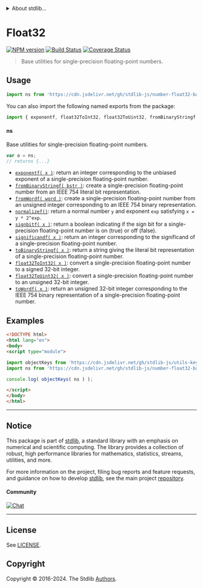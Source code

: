 <!--

@license Apache-2.0

Copyright (c) 2018 The Stdlib Authors.

Licensed under the Apache License, Version 2.0 (the "License");
you may not use this file except in compliance with the License.
You may obtain a copy of the License at

   http://www.apache.org/licenses/LICENSE-2.0

Unless required by applicable law or agreed to in writing, software
distributed under the License is distributed on an "AS IS" BASIS,
WITHOUT WARRANTIES OR CONDITIONS OF ANY KIND, either express or implied.
See the License for the specific language governing permissions and
limitations under the License.

-->


<details>
  <summary>
    About stdlib...
  </summary>
  <p>We believe in a future in which the web is a preferred environment for numerical computation. To help realize this future, we've built stdlib. stdlib is a standard library, with an emphasis on numerical and scientific computation, written in JavaScript (and C) for execution in browsers and in Node.js.</p>
  <p>The library is fully decomposable, being architected in such a way that you can swap out and mix and match APIs and functionality to cater to your exact preferences and use cases.</p>
  <p>When you use stdlib, you can be absolutely certain that you are using the most thorough, rigorous, well-written, studied, documented, tested, measured, and high-quality code out there.</p>
  <p>To join us in bringing numerical computing to the web, get started by checking us out on <a href="https://github.com/stdlib-js/stdlib">GitHub</a>, and please consider <a href="https://opencollective.com/stdlib">financially supporting stdlib</a>. We greatly appreciate your continued support!</p>
</details>

# Float32

[![NPM version][npm-image]][npm-url] [![Build Status][test-image]][test-url] [![Coverage Status][coverage-image]][coverage-url] <!-- [![dependencies][dependencies-image]][dependencies-url] -->

> Base utilities for single-precision floating-point numbers.



<section class="usage">

## Usage

```javascript
import ns from 'https://cdn.jsdelivr.net/gh/stdlib-js/number-float32-base@esm/index.mjs';
```

You can also import the following named exports from the package:

```javascript
import { exponentf, float32ToInt32, float32ToUint32, fromBinaryStringf, fromWordf, normalizef, signbitf, significandf, toBinaryStringf, toWordf } from 'https://cdn.jsdelivr.net/gh/stdlib-js/number-float32-base@esm/index.mjs';
```

#### ns

Base utilities for single-precision floating-point numbers.

```javascript
var o = ns;
// returns {...}
```

<!-- <toc pattern="*"> -->

<div class="namespace-toc">

-   <span class="signature">[`exponentf( x )`][@stdlib/number/float32/base/exponent]</span><span class="delimiter">: </span><span class="description">return an integer corresponding to the unbiased exponent of a single-precision floating-point number.</span>
-   <span class="signature">[`fromBinaryStringf( bstr )`][@stdlib/number/float32/base/from-binary-string]</span><span class="delimiter">: </span><span class="description">create a single-precision floating-point number from an IEEE 754 literal bit representation.</span>
-   <span class="signature">[`fromWordf( word )`][@stdlib/number/float32/base/from-word]</span><span class="delimiter">: </span><span class="description">create a single-precision floating-point number from an unsigned integer corresponding to an IEEE 754 binary representation.</span>
-   <span class="signature">[`normalizef()`][@stdlib/number/float32/base/normalize]</span><span class="delimiter">: </span><span class="description">return a normal number `y` and exponent `exp` satisfying `x = y * 2^exp`.</span>
-   <span class="signature">[`signbitf( x )`][@stdlib/number/float32/base/signbit]</span><span class="delimiter">: </span><span class="description">return a boolean indicating if the sign bit for a single-precision floating-point number is on (true) or off (false).</span>
-   <span class="signature">[`significandf( x )`][@stdlib/number/float32/base/significand]</span><span class="delimiter">: </span><span class="description">return an integer corresponding to the significand of a single-precision floating-point number.</span>
-   <span class="signature">[`toBinaryStringf( x )`][@stdlib/number/float32/base/to-binary-string]</span><span class="delimiter">: </span><span class="description">return a string giving the literal bit representation of a single-precision floating-point number.</span>
-   <span class="signature">[`float32ToInt32( x )`][@stdlib/number/float32/base/to-int32]</span><span class="delimiter">: </span><span class="description">convert a single-precision floating-point number to a signed 32-bit integer.</span>
-   <span class="signature">[`float32ToUint32( x )`][@stdlib/number/float32/base/to-uint32]</span><span class="delimiter">: </span><span class="description">convert a single-precision floating-point number to an unsigned 32-bit integer.</span>
-   <span class="signature">[`toWordf( x )`][@stdlib/number/float32/base/to-word]</span><span class="delimiter">: </span><span class="description">return an unsigned 32-bit integer corresponding to the IEEE 754 binary representation of a single-precision floating-point number.</span>

</div>

<!-- </toc> -->

</section>

<!-- /.usage -->

<section class="examples">

## Examples

<!-- TODO: better examples -->

<!-- eslint no-undef: "error" -->

```html
<!DOCTYPE html>
<html lang="en">
<body>
<script type="module">

import objectKeys from 'https://cdn.jsdelivr.net/gh/stdlib-js/utils-keys@esm/index.mjs';
import ns from 'https://cdn.jsdelivr.net/gh/stdlib-js/number-float32-base@esm/index.mjs';

console.log( objectKeys( ns ) );

</script>
</body>
</html>
```

</section>

<!-- /.examples -->

<!-- Section for related `stdlib` packages. Do not manually edit this section, as it is automatically populated. -->

<section class="related">

</section>

<!-- /.related -->

<!-- Section for all links. Make sure to keep an empty line after the `section` element and another before the `/section` close. -->


<section class="main-repo" >

* * *

## Notice

This package is part of [stdlib][stdlib], a standard library with an emphasis on numerical and scientific computing. The library provides a collection of robust, high performance libraries for mathematics, statistics, streams, utilities, and more.

For more information on the project, filing bug reports and feature requests, and guidance on how to develop [stdlib][stdlib], see the main project [repository][stdlib].

#### Community

[![Chat][chat-image]][chat-url]

---

## License

See [LICENSE][stdlib-license].


## Copyright

Copyright &copy; 2016-2024. The Stdlib [Authors][stdlib-authors].

</section>

<!-- /.stdlib -->

<!-- Section for all links. Make sure to keep an empty line after the `section` element and another before the `/section` close. -->

<section class="links">

[npm-image]: http://img.shields.io/npm/v/@stdlib/number-float32-base.svg
[npm-url]: https://npmjs.org/package/@stdlib/number-float32-base

[test-image]: https://github.com/stdlib-js/number-float32-base/actions/workflows/test.yml/badge.svg?branch=main
[test-url]: https://github.com/stdlib-js/number-float32-base/actions/workflows/test.yml?query=branch:main

[coverage-image]: https://img.shields.io/codecov/c/github/stdlib-js/number-float32-base/main.svg
[coverage-url]: https://codecov.io/github/stdlib-js/number-float32-base?branch=main

<!--

[dependencies-image]: https://img.shields.io/david/stdlib-js/number-float32-base.svg
[dependencies-url]: https://david-dm.org/stdlib-js/number-float32-base/main

-->

[chat-image]: https://img.shields.io/gitter/room/stdlib-js/stdlib.svg
[chat-url]: https://app.gitter.im/#/room/#stdlib-js_stdlib:gitter.im

[stdlib]: https://github.com/stdlib-js/stdlib

[stdlib-authors]: https://github.com/stdlib-js/stdlib/graphs/contributors

[umd]: https://github.com/umdjs/umd
[es-module]: https://developer.mozilla.org/en-US/docs/Web/JavaScript/Guide/Modules

[deno-url]: https://github.com/stdlib-js/number-float32-base/tree/deno
[umd-url]: https://github.com/stdlib-js/number-float32-base/tree/umd
[esm-url]: https://github.com/stdlib-js/number-float32-base/tree/esm
[branches-url]: https://github.com/stdlib-js/number-float32-base/blob/main/branches.md

[stdlib-license]: https://raw.githubusercontent.com/stdlib-js/number-float32-base/main/LICENSE

<!-- <toc-links> -->

[@stdlib/number/float32/base/exponent]: https://github.com/stdlib-js/number-float32-base-exponent/tree/esm

[@stdlib/number/float32/base/from-binary-string]: https://github.com/stdlib-js/number-float32-base-from-binary-string/tree/esm

[@stdlib/number/float32/base/from-word]: https://github.com/stdlib-js/number-float32-base-from-word/tree/esm

[@stdlib/number/float32/base/normalize]: https://github.com/stdlib-js/number-float32-base-normalize/tree/esm

[@stdlib/number/float32/base/signbit]: https://github.com/stdlib-js/number-float32-base-signbit/tree/esm

[@stdlib/number/float32/base/significand]: https://github.com/stdlib-js/number-float32-base-significand/tree/esm

[@stdlib/number/float32/base/to-binary-string]: https://github.com/stdlib-js/number-float32-base-to-binary-string/tree/esm

[@stdlib/number/float32/base/to-int32]: https://github.com/stdlib-js/number-float32-base-to-int32/tree/esm

[@stdlib/number/float32/base/to-uint32]: https://github.com/stdlib-js/number-float32-base-to-uint32/tree/esm

[@stdlib/number/float32/base/to-word]: https://github.com/stdlib-js/number-float32-base-to-word/tree/esm

<!-- </toc-links> -->

</section>

<!-- /.links -->
